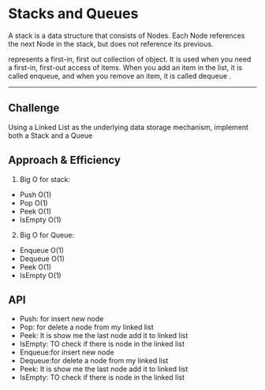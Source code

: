 # Stacks and Queues

A stack is a data structure that consists of Nodes. Each Node references the next Node in the stack, but does not reference its previous.

 represents a first-in, first out collection of object. It is used when you need a first-in, first-out access of items. When you add an item in the list, it is called enqueue, and when you remove an item, it is called dequeue .

---

 ## Challenge

Using a Linked List as the underlying data storage mechanism, implement both a Stack and a Queue

## Approach & Efficiency

1. Big O for stack:

- Push O(1)
- Pop O(1)
- Peek O(1)
- IsEmpty O(1)

2. Big O for Queue:

- Enqueue O(1)
- Dequeue O(1)
- Peek    O(1)
- IsEmpty O(1)

## API

- Push: for insert new node 
- Pop: for delete a node from my linked list
- Peek: It is show me the last node add it to linked list
- IsEmpty: TO check if there is node in the linked list
- Enqueue:for insert new node
- Dequeue:for delete a node from my linked list
- Peek:  It is show me the last node add it to linked list
- IsEmpty: TO check if there is node in the linked list